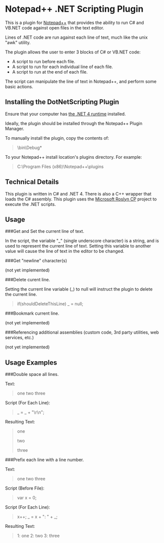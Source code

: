 Notepad++ .NET Scripting Plugin
================================

This is a plugin for [Notepad++](http://notepad-plus-plus.org/) that provides
the ability to run C# and VB.NET code against open files in the text editor.

Lines of .NET code are run against each line of text, much like the unix "awk" utility.

The plugin allows the user to enter 3 blocks of C# or VB.NET code:

+ A script to run before each file.
+ A script to run for each individual line of each file.
+ A script to run at the end of each file.

The script can manipulate the line of text in Notepad++, and perform some basic actions.

Installing the DotNetScripting Plugin
--------------------------------------

Ensure that your computer has [the .NET 4 runtime](http://www.microsoft.com/download/en/details.aspx?id=17851) installed.

Ideally, the plugin should be installed through the Notepad++ Plugin Manager.

To manually install the plugin, copy the contents of:

> \bin\Debug\*

To your Notepad++ install location's plugins directory. For example:

> C:\Program Files (x86)\Notepad++\plugins

Technical Details
------------------

This plugin is written in C# and .NET 4.
There is also a C++ wrapper that loads the C# assembly.
This plugin uses the [Microsoft Roslyn CP](http://www.microsoft.com/download/en/details.aspx?id=27746#additional-information) project to execute the .NET scripts.

Usage
------

###Get and Set the current line of text.

In the script, the variable "_" (single underscore character) is a string, and is used to
represent the current line of text. Setting this variable to another value will cause the
line of text in the editor to be changed.

###Get "newline" character(s)

(not yet implemented)

###Delete curent line.

Setting the current line variable (_) to null will instruct the plugin to delete the current line.

> if(shouldDeleteThisLine)
>     _ = null;

###Bookmark current line.

(not yet implemented)

###Referencing additional assemblies (custom code, 3rd party utilities, web services, etc.)

(not yet implemented)

Usage Examples
---------------

###Double space all lines.

Text:

> one
> two
> three

Script (For Each Line):

> _ = _ + "\r\n";

Resulting Text:

> one
>
> two
> 
> three
>

###Prefix each line with a line number.

Text:

> one
> two
> three

Script (Before File):

> var x = 0;

Script (For Each Line):

> x++;
> _ = x + ": " + _;

Resulting Text:

> 1: one
> 2: two
> 3: three
